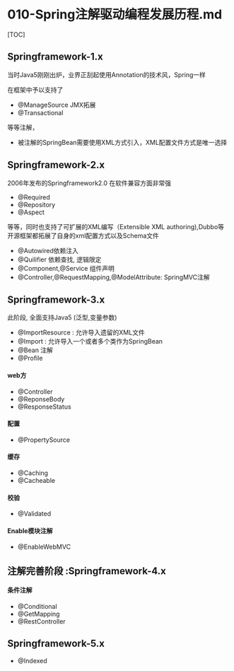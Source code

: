 # 010-Spring注解驱动编程发展历程.md

[TOC]

## Springframework-1.x

当时Java5刚刚出炉，业界正刮起使用Annotation的技术风，Spring一样

在框架中予以支持了

- @ManageSource JMX拓展
- @Transactional

等等注解，

- 被注解的SpringBean需要使用XML方式引入，XML配置文件方式是唯一选择

## Springframework-2.x

2006年发布的Springframework2.0 在软件兼容方面非常强

- @Required
- @Repository
- @Aspect

等等，同时也支持了可扩展的XML编写（Extensible XML authoring),Dubbo等开源框架都拓展了自身的xml配置方式以及Schema文件

- @Autowired依赖注入
- @Quilifier 依赖查找, 逻辑限定
- @Component,@Service 组件声明
- @Controller,@RequestMapping,@ModelAttribute: SpringMVC注解

## Springframework-3.x

此阶段, 全面支持Java5 (泛型,变量参数)

- @ImportResource : 允许导入遗留的XML文件 
- @Import :  允许导入一个或者多个类作为SpringBean
- @Bean 注解
- @Profile

#### web方

- @Controller
- @ReponseBody
- @ResponseStatus

#### 配置

- @PropertySource

#### 缓存

- @Caching
- @Cacheable

#### 校验

- @Validated

#### Enable模块注解

- @EnableWebMVC

## 注解完善阶段 :Springframework-4.x

#### 条件注解

- @Conditional
- @GetMapping
- @RestController

## Springframework-5.x

- @Indexed